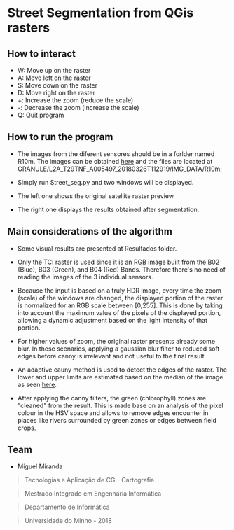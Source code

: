 # Street Segmentation from QGis rasters

## How to interact
 - W: Move up on the raster
-  A: Move left on the raster
-  S: Move down on the raster
-  D: Move right on the raster
- +: Increase the zoom (reduce the scale)
- \-: Decrease the zoom (increase the scale)
- Q: Quit program

## How to run the program
 - The images from the diferent sensores should be in a forlder named R10m. The images can be obtained [here](https://scihub.copernicus.eu/dhus/odata/v1/Products('3df8693a-bb39-4114-a262-166a0884eb87')/$value) and the files are located at GRANULE/L2A_T29TNF_A005497_20180326T112919/IMG_DATA/R10m;
 
 - Simply run Street_seg.py and two windows will be displayed. 
 - The left one shows the original satellite raster preview
 - The right one displays the results obtained after segmentation. 
 
## Main considerations of the algorithm

- Some visual results are presented at Resultados folder. 

- Only the TCI raster is used since it is an RGB image built from 
the B02 (Blue), B03 (Green), and B04 (Red) Bands. 
Therefore there's no need of reading the images of the 3 individual 
sensors. 

- Because the input is based on a truly HDR image, every time the zoom 
(scale) of the windows are changed, the displayed portion of the raster 
is normalized for an RGB scale between [0,255]. This is done by taking 
into account the maximum value of the pixels of the displayed portion, 
allowing a dynamic adjustment based on the light intensity of that portion. 

- For higher values of zoom, the original raster presents already 
some blur. In these scenarios, applying a gaussian blur filter to reduced soft 
edges before canny is irrelevant and not useful to the final result. 
 
 - An adaptive cauny method is used to detect the edges of the raster. 
 The lower and upper limits are estimated based on the median of the image as seen [here](https://www.pyimagesearch.com/2015/04/06/zero-parameter-automatic-canny-edge-detection-with-python-and-opencv/).
 
  - After applying the canny filters, the green (chlorophyll) zones are 
 "cleaned" from the result. This is made base on an analysis of the pixel 
 colour in the HSV space and allows to remove edges encounter in places like 
 rivers surrounded by green zones or edges between field crops. 


## Team
 - Miguel Miranda

 > Tecnologias e Aplicação de CG - Cartografia
 
 > Mestrado Integrado em Engenharia Informática
 
 > Departamento de Informática
 
 > Universidade do Minho - 2018

